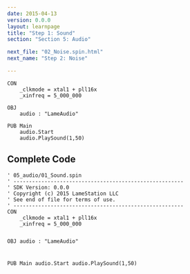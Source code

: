 ```yaml
---
date: 2015-04-13
version: 0.0.0
layout: learnpage
title: "Step 1: Sound"
section: "Section 5: Audio"

next_file: "02_Noise.spin.html"
next_name: "Step 2: Noise"

---
```

<pre><code>CON
    _clkmode = xtal1 + pll16x
    _xinfreq = 5_000_000

OBJ
    audio : &quot;LameAudio&quot;

PUB Main
    audio.Start
    audio.PlaySound(1,50)</code></pre>
<h2 id="complete-code">Complete Code</h2>
<pre><code>&#39; 05_audio/01_Sound.spin
&#39; -------------------------------------------------------
&#39; SDK Version: 0.0.0
&#39; Copyright (c) 2015 LameStation LLC
&#39; See end of file for terms of use.
&#39; -------------------------------------------------------
CON
    _clkmode = xtal1 + pll16x
    _xinfreq = 5_000_000

OBJ
    audio : &quot;LameAudio&quot;

PUB Main
    audio.Start
    audio.PlaySound(1,50)

</code></pre>
